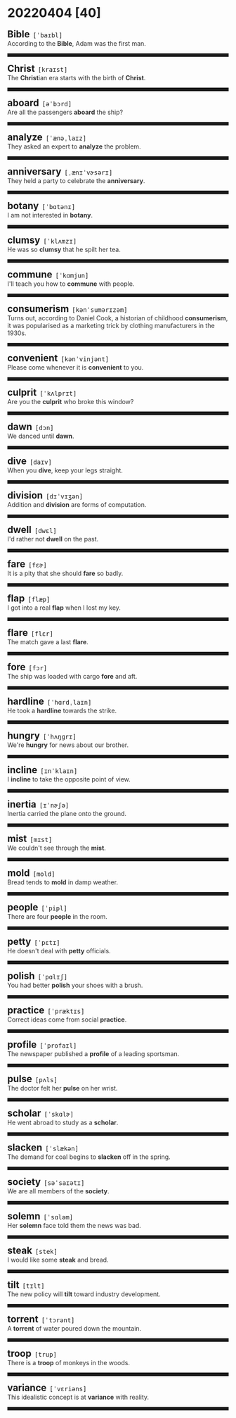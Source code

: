 <style>
/*不显示details的三角符号*/
details > summary::marker {
    display: none;
    content: none;
}
/*去掉外边框*/
details summary{
    outline:none;
    cursor:pointer;/*鼠标放上去之后变成手型*/
}
/*去掉前面默认的小黑三角*/
details summary::-webkit-details-marker{
    display:none; 
}
</style>
# 20220404 [40]  

<div style="display: flex;align-items: baseline;">
    <h2 style="margin-bottom: 0;margin-top: 0">Bible</h2>
    <p style="padding:0 .5em; margin: 0;font-family: monospace;">[ˈbaɪbl]</p>
    <p class="interpretation_11856" style="display:none ;padding:0 .5em; margin: 0; white-space: nowrap;overflow: hidden;text-overflow: ellipsis;">n. 《圣经》</p>
</div>
<details class="details_11856">
    <summary style="color: #303030;">According to the <strong>Bible</strong>, Adam was the first man.</summary>
    据《圣经》记载，亚当是人类始祖。
</details>
<hr style="padding-bottom: 0.5em;" />


<div style="display: flex;align-items: baseline;">
    <h2 style="margin-bottom: 0;margin-top: 0">Christ</h2>
    <p style="padding:0 .5em; margin: 0;font-family: monospace;">[kraɪst]</p>
    <p class="interpretation_11856" style="display:none ;padding:0 .5em; margin: 0; white-space: nowrap;overflow: hidden;text-overflow: ellipsis;">n. 基督</p>
</div>
<details class="details_11856">
    <summary style="color: #303030;">The <strong>Christ</strong>ian era starts with the birth of <strong>Christ</strong>.</summary>
    基督教时代从耶稣诞生起算。
</details>
<hr style="padding-bottom: 0.5em;" />


<div style="display: flex;align-items: baseline;">
    <h2 style="margin-bottom: 0;margin-top: 0">aboard</h2>
    <p style="padding:0 .5em; margin: 0;font-family: monospace;">[əˈbɔrd]</p>
    <p class="interpretation_11856" style="display:none ;padding:0 .5em; margin: 0; white-space: nowrap;overflow: hidden;text-overflow: ellipsis;">adv. 在车上；在火车上；在船上；在飞机上
prep. 上车；上火车；上船；上飞机</p>
</div>
<details class="details_11856">
    <summary style="color: #303030;">Are all the passengers <strong>aboard</strong> the ship?</summary>
    所有的乘客都上船了吗？
</details>
<hr style="padding-bottom: 0.5em;" />


<div style="display: flex;align-items: baseline;">
    <h2 style="margin-bottom: 0;margin-top: 0">analyze</h2>
    <p style="padding:0 .5em; margin: 0;font-family: monospace;">[ˈænəˌlaɪz]</p>
    <p class="interpretation_11856" style="display:none ;padding:0 .5em; margin: 0; white-space: nowrap;overflow: hidden;text-overflow: ellipsis;">v. 分析</p>
</div>
<details class="details_11856">
    <summary style="color: #303030;">They asked an expert to <strong>analyze</strong> the problem.</summary>
    他们请了位专家来分析这个问题。
</details>
<hr style="padding-bottom: 0.5em;" />


<div style="display: flex;align-items: baseline;">
    <h2 style="margin-bottom: 0;margin-top: 0">anniversary</h2>
    <p style="padding:0 .5em; margin: 0;font-family: monospace;">[ˌænɪˈvɚsərɪ]</p>
    <p class="interpretation_11856" style="display:none ;padding:0 .5em; margin: 0; white-space: nowrap;overflow: hidden;text-overflow: ellipsis;">n. 周年纪念日</p>
</div>
<details class="details_11856">
    <summary style="color: #303030;">They held a party to celebrate the <strong>anniversary</strong>.</summary>
    为了庆祝周年纪念他们举办了一个宴会。
</details>
<hr style="padding-bottom: 0.5em;" />


<div style="display: flex;align-items: baseline;">
    <h2 style="margin-bottom: 0;margin-top: 0">botany</h2>
    <p style="padding:0 .5em; margin: 0;font-family: monospace;">[ˈbɑtənɪ]</p>
    <p class="interpretation_11856" style="display:none ;padding:0 .5em; margin: 0; white-space: nowrap;overflow: hidden;text-overflow: ellipsis;">n. 植物学</p>
</div>
<details class="details_11856">
    <summary style="color: #303030;">I am not interested in <strong>botany</strong>.</summary>
    我对植物学不感兴趣。
</details>
<hr style="padding-bottom: 0.5em;" />


<div style="display: flex;align-items: baseline;">
    <h2 style="margin-bottom: 0;margin-top: 0">clumsy</h2>
    <p style="padding:0 .5em; margin: 0;font-family: monospace;">[ˈklʌmzɪ]</p>
    <p class="interpretation_11856" style="display:none ;padding:0 .5em; margin: 0; white-space: nowrap;overflow: hidden;text-overflow: ellipsis;">adj. 笨拙的；不灵巧的</p>
</div>
<details class="details_11856">
    <summary style="color: #303030;">He was so <strong>clumsy</strong> that he spilt her tea.</summary>
    他笨手笨脚地打翻了她的茶。
</details>
<hr style="padding-bottom: 0.5em;" />


<div style="display: flex;align-items: baseline;">
    <h2 style="margin-bottom: 0;margin-top: 0">commune</h2>
    <p style="padding:0 .5em; margin: 0;font-family: monospace;">[ˈkɑmjun]</p>
    <p class="interpretation_11856" style="display:none ;padding:0 .5em; margin: 0; white-space: nowrap;overflow: hidden;text-overflow: ellipsis;">n. 公社；亲密的会谈
v. 亲密地交谈；与…融为一体</p>
</div>
<details class="details_11856">
    <summary style="color: #303030;">I'll teach you how to <strong>commune</strong> with people.</summary>
    我会教你如何与人谈心。
</details>
<hr style="padding-bottom: 0.5em;" />


<div style="display: flex;align-items: baseline;">
    <h2 style="margin-bottom: 0;margin-top: 0">consumerism</h2>
    <p style="padding:0 .5em; margin: 0;font-family: monospace;">[kənˈsumərɪzəm]</p>
    <p class="interpretation_11856" style="display:none ;padding:0 .5em; margin: 0; white-space: nowrap;overflow: hidden;text-overflow: ellipsis;">n. 消费主义；保护消费者权益主义</p>
</div>
<details class="details_11856">
    <summary style="color: #303030;">Turns out, according to Daniel Cook, a historian of childhood <strong>consumerism</strong>, it was popularised as a marketing trick by clothing manufacturers in the 1930s.</summary>
    研究儿童消费主义的历史学家丹尼尔•库克(Daniel Cook)表示，事实证明，上世纪30年代，服装制造商把它作为一种营销手段推广开来。
</details>
<hr style="padding-bottom: 0.5em;" />


<div style="display: flex;align-items: baseline;">
    <h2 style="margin-bottom: 0;margin-top: 0">convenient</h2>
    <p style="padding:0 .5em; margin: 0;font-family: monospace;">[kənˈvinjənt]</p>
    <p class="interpretation_11856" style="display:none ;padding:0 .5em; margin: 0; white-space: nowrap;overflow: hidden;text-overflow: ellipsis;">adj. 便利的；方便的</p>
</div>
<details class="details_11856">
    <summary style="color: #303030;">Please come whenever it is <strong>convenient</strong> to you.</summary>
    方便的时候，请随时来。
</details>
<hr style="padding-bottom: 0.5em;" />


<div style="display: flex;align-items: baseline;">
    <h2 style="margin-bottom: 0;margin-top: 0">culprit</h2>
    <p style="padding:0 .5em; margin: 0;font-family: monospace;">[ˈkʌlprɪt]</p>
    <p class="interpretation_11856" style="display:none ;padding:0 .5em; margin: 0; white-space: nowrap;overflow: hidden;text-overflow: ellipsis;">n. 罪犯；犯错的人</p>
</div>
<details class="details_11856">
    <summary style="color: #303030;">Are you the <strong>culprit</strong> who broke this window?</summary>
    你就是那个打破窗户的人吗？
</details>
<hr style="padding-bottom: 0.5em;" />


<div style="display: flex;align-items: baseline;">
    <h2 style="margin-bottom: 0;margin-top: 0">dawn</h2>
    <p style="padding:0 .5em; margin: 0;font-family: monospace;">[dɔn]</p>
    <p class="interpretation_11856" style="display:none ;padding:0 .5em; margin: 0; white-space: nowrap;overflow: hidden;text-overflow: ellipsis;">n. 黎明；破晓
v. 破晓；开始明朗</p>
</div>
<details class="details_11856">
    <summary style="color: #303030;">We danced until <strong>dawn</strong>.</summary>
    我们跳舞一直跳到天亮。
</details>
<hr style="padding-bottom: 0.5em;" />


<div style="display: flex;align-items: baseline;">
    <h2 style="margin-bottom: 0;margin-top: 0">dive</h2>
    <p style="padding:0 .5em; margin: 0;font-family: monospace;">[daɪv]</p>
    <p class="interpretation_11856" style="display:none ;padding:0 .5em; margin: 0; white-space: nowrap;overflow: hidden;text-overflow: ellipsis;">v. 潜水；跳水；暴跌
n. 潜水；跳水；暴跌</p>
</div>
<details class="details_11856">
    <summary style="color: #303030;">When you <strong>dive</strong>, keep your legs straight.</summary>
    跳水时腿要伸直。
</details>
<hr style="padding-bottom: 0.5em;" />


<div style="display: flex;align-items: baseline;">
    <h2 style="margin-bottom: 0;margin-top: 0">division</h2>
    <p style="padding:0 .5em; margin: 0;font-family: monospace;">[dɪˈvɪʒən]</p>
    <p class="interpretation_11856" style="display:none ;padding:0 .5em; margin: 0; white-space: nowrap;overflow: hidden;text-overflow: ellipsis;">n. 划分；除法；部门</p>
</div>
<details class="details_11856">
    <summary style="color: #303030;">Addition and <strong>division</strong> are forms of computation.</summary>
    加法和除法都是计算方法。
</details>
<hr style="padding-bottom: 0.5em;" />


<div style="display: flex;align-items: baseline;">
    <h2 style="margin-bottom: 0;margin-top: 0">dwell</h2>
    <p style="padding:0 .5em; margin: 0;font-family: monospace;">[dwɛl]</p>
    <p class="interpretation_11856" style="display:none ;padding:0 .5em; margin: 0; white-space: nowrap;overflow: hidden;text-overflow: ellipsis;">v. 居住；栖身；沉湎于</p>
</div>
<details class="details_11856">
    <summary style="color: #303030;">I'd rather not <strong>dwell</strong> on the past.</summary>
    我不想再沉湎于过去了。
</details>
<hr style="padding-bottom: 0.5em;" />


<div style="display: flex;align-items: baseline;">
    <h2 style="margin-bottom: 0;margin-top: 0">fare</h2>
    <p style="padding:0 .5em; margin: 0;font-family: monospace;">[fɛɚ]</p>
    <p class="interpretation_11856" style="display:none ;padding:0 .5em; margin: 0; white-space: nowrap;overflow: hidden;text-overflow: ellipsis;">n. 车费；票价；费用
v. 进展；遭遇；过活；进食</p>
</div>
<details class="details_11856">
    <summary style="color: #303030;">It is a pity that she should <strong>fare</strong> so badly.</summary>
    她竟吃得那么差，真可怜。
</details>
<hr style="padding-bottom: 0.5em;" />


<div style="display: flex;align-items: baseline;">
    <h2 style="margin-bottom: 0;margin-top: 0">flap</h2>
    <p style="padding:0 .5em; margin: 0;font-family: monospace;">[flæp]</p>
    <p class="interpretation_11856" style="display:none ;padding:0 .5em; margin: 0; white-space: nowrap;overflow: hidden;text-overflow: ellipsis;">v. 拍动；摆动；轻拍
n. 拍动；薄片；焦虑；紧张</p>
</div>
<details class="details_11856">
    <summary style="color: #303030;">I got into a real <strong>flap</strong> when I lost my key.</summary>
    我丢了钥匙，心里发慌。
</details>
<hr style="padding-bottom: 0.5em;" />


<div style="display: flex;align-items: baseline;">
    <h2 style="margin-bottom: 0;margin-top: 0">flare</h2>
    <p style="padding:0 .5em; margin: 0;font-family: monospace;">[flɛr]</p>
    <p class="interpretation_11856" style="display:none ;padding:0 .5em; margin: 0; white-space: nowrap;overflow: hidden;text-overflow: ellipsis;">v. （突然）旺火；(摇曳着）燃烧；张开；爆发
n. （突然地）旺光；亮光</p>
</div>
<details class="details_11856">
    <summary style="color: #303030;">The match gave a last <strong>flare</strong>.</summary>
    火柴发出最后的亮光。
</details>
<hr style="padding-bottom: 0.5em;" />


<div style="display: flex;align-items: baseline;">
    <h2 style="margin-bottom: 0;margin-top: 0">fore</h2>
    <p style="padding:0 .5em; margin: 0;font-family: monospace;">[fɔr]</p>
    <p class="interpretation_11856" style="display:none ;padding:0 .5em; margin: 0; white-space: nowrap;overflow: hidden;text-overflow: ellipsis;">adj. 在前的
adv. 在前面
n. 前头</p>
</div>
<details class="details_11856">
    <summary style="color: #303030;">The ship was loaded with cargo <strong>fore</strong> and aft.</summary>
    这条船从船头到船尾装满了货物。
</details>
<hr style="padding-bottom: 0.5em;" />


<div style="display: flex;align-items: baseline;">
    <h2 style="margin-bottom: 0;margin-top: 0">hardline</h2>
    <p style="padding:0 .5em; margin: 0;font-family: monospace;">[ˈhɑrdˌlaɪn]</p>
    <p class="interpretation_11856" style="display:none ;padding:0 .5em; margin: 0; white-space: nowrap;overflow: hidden;text-overflow: ellipsis;">n. 强硬路线；强硬派
adj. 强硬路线的</p>
</div>
<details class="details_11856">
    <summary style="color: #303030;">He took a <strong>hardline</strong> towards the strike.</summary>
    他对罢工持强硬态度。
</details>
<hr style="padding-bottom: 0.5em;" />


<div style="display: flex;align-items: baseline;">
    <h2 style="margin-bottom: 0;margin-top: 0">hungry</h2>
    <p style="padding:0 .5em; margin: 0;font-family: monospace;">[ˈhʌŋɡrɪ]</p>
    <p class="interpretation_11856" style="display:none ;padding:0 .5em; margin: 0; white-space: nowrap;overflow: hidden;text-overflow: ellipsis;">adj. 饥饿的；渴望的</p>
</div>
<details class="details_11856">
    <summary style="color: #303030;">We're <strong>hungry</strong> for news about our brother.</summary>
    我们渴望得到弟弟的消息。
</details>
<hr style="padding-bottom: 0.5em;" />


<div style="display: flex;align-items: baseline;">
    <h2 style="margin-bottom: 0;margin-top: 0">incline</h2>
    <p style="padding:0 .5em; margin: 0;font-family: monospace;">[ɪnˈklaɪn]</p>
    <p class="interpretation_11856" style="display:none ;padding:0 .5em; margin: 0; white-space: nowrap;overflow: hidden;text-overflow: ellipsis;">v. 倾斜；倾向
n. 斜坡</p>
</div>
<details class="details_11856">
    <summary style="color: #303030;">I <strong>incline</strong> to take the opposite point of view.</summary>
    我倾向于反对观点。
</details>
<hr style="padding-bottom: 0.5em;" />


<div style="display: flex;align-items: baseline;">
    <h2 style="margin-bottom: 0;margin-top: 0">inertia</h2>
    <p style="padding:0 .5em; margin: 0;font-family: monospace;">[ɪˈnɚʃə]</p>
    <p class="interpretation_11856" style="display:none ;padding:0 .5em; margin: 0; white-space: nowrap;overflow: hidden;text-overflow: ellipsis;">n. 惯性；惰性</p>
</div>
<details class="details_11856">
    <summary style="color: #303030;">Inertia carried the plane onto the ground.</summary>
    飞机靠惯性着陆。
</details>
<hr style="padding-bottom: 0.5em;" />


<div style="display: flex;align-items: baseline;">
    <h2 style="margin-bottom: 0;margin-top: 0">mist</h2>
    <p style="padding:0 .5em; margin: 0;font-family: monospace;">[mɪst]</p>
    <p class="interpretation_11856" style="display:none ;padding:0 .5em; margin: 0; white-space: nowrap;overflow: hidden;text-overflow: ellipsis;">n. 薄雾；朦胧不清</p>
</div>
<details class="details_11856">
    <summary style="color: #303030;">We couldn't see through the <strong>mist</strong>.</summary>
    我们无法透过薄雾看见东西。
</details>
<hr style="padding-bottom: 0.5em;" />


<div style="display: flex;align-items: baseline;">
    <h2 style="margin-bottom: 0;margin-top: 0">mold</h2>
    <p style="padding:0 .5em; margin: 0;font-family: monospace;">[mold]</p>
    <p class="interpretation_11856" style="display:none ;padding:0 .5em; margin: 0; white-space: nowrap;overflow: hidden;text-overflow: ellipsis;">n. 模具；霉菌
v. 制模；塑造；发霉</p>
</div>
<details class="details_11856">
    <summary style="color: #303030;">Bread tends to <strong>mold</strong> in damp weather.</summary>
    面包在潮湿的天气里容易发霉。
</details>
<hr style="padding-bottom: 0.5em;" />


<div style="display: flex;align-items: baseline;">
    <h2 style="margin-bottom: 0;margin-top: 0">people</h2>
    <p style="padding:0 .5em; margin: 0;font-family: monospace;">[ˈpipl]</p>
    <p class="interpretation_11856" style="display:none ;padding:0 .5em; margin: 0; white-space: nowrap;overflow: hidden;text-overflow: ellipsis;">n. 人们；人；人民</p>
</div>
<details class="details_11856">
    <summary style="color: #303030;">There are four <strong>people</strong> in the room.</summary>
    房间里有四人。
</details>
<hr style="padding-bottom: 0.5em;" />


<div style="display: flex;align-items: baseline;">
    <h2 style="margin-bottom: 0;margin-top: 0">petty</h2>
    <p style="padding:0 .5em; margin: 0;font-family: monospace;">[ˈpɛtɪ]</p>
    <p class="interpretation_11856" style="display:none ;padding:0 .5em; margin: 0; white-space: nowrap;overflow: hidden;text-overflow: ellipsis;">adj. 琐碎的；微不足道的；心胸狭窄的</p>
</div>
<details class="details_11856">
    <summary style="color: #303030;">He doesn't deal with <strong>petty</strong> officials.</summary>
    他不与地位微不足道的官吏打交道。
</details>
<hr style="padding-bottom: 0.5em;" />


<div style="display: flex;align-items: baseline;">
    <h2 style="margin-bottom: 0;margin-top: 0">polish</h2>
    <p style="padding:0 .5em; margin: 0;font-family: monospace;">[ˈpɑlɪʃ]</p>
    <p class="interpretation_11856" style="display:none ;padding:0 .5em; margin: 0; white-space: nowrap;overflow: hidden;text-overflow: ellipsis;">v. 擦亮；磨光；润色；完善
n. 光泽；上光剂</p>
</div>
<details class="details_11856">
    <summary style="color: #303030;">You had better <strong>polish</strong> your shoes with a brush.</summary>
    你最好用刷子刷刷鞋。
</details>
<hr style="padding-bottom: 0.5em;" />


<div style="display: flex;align-items: baseline;">
    <h2 style="margin-bottom: 0;margin-top: 0">practice</h2>
    <p style="padding:0 .5em; margin: 0;font-family: monospace;">[ˈpræktɪs]</p>
    <p class="interpretation_11856" style="display:none ;padding:0 .5em; margin: 0; white-space: nowrap;overflow: hidden;text-overflow: ellipsis;">n. 练习；实践；惯常做法
v. 练习；从事；习惯做</p>
</div>
<details class="details_11856">
    <summary style="color: #303030;">Correct ideas come from social <strong>practice</strong>.</summary>
    正确的思想来自社会实践。
</details>
<hr style="padding-bottom: 0.5em;" />


<div style="display: flex;align-items: baseline;">
    <h2 style="margin-bottom: 0;margin-top: 0">profile</h2>
    <p style="padding:0 .5em; margin: 0;font-family: monospace;">[ˈprofaɪl]</p>
    <p class="interpretation_11856" style="display:none ;padding:0 .5em; margin: 0; white-space: nowrap;overflow: hidden;text-overflow: ellipsis;">n. 侧面像；轮廓；简介</p>
</div>
<details class="details_11856">
    <summary style="color: #303030;">The newspaper published a <strong>profile</strong> of a leading sportsman.</summary>
    该报刊登了一篇关于一名优秀运动员的简介。
</details>
<hr style="padding-bottom: 0.5em;" />


<div style="display: flex;align-items: baseline;">
    <h2 style="margin-bottom: 0;margin-top: 0">pulse</h2>
    <p style="padding:0 .5em; margin: 0;font-family: monospace;">[pʌls]</p>
    <p class="interpretation_11856" style="display:none ;padding:0 .5em; margin: 0; white-space: nowrap;overflow: hidden;text-overflow: ellipsis;">n. 脉冲；脉搏；脉动
v. 脉动；搏动；（心脏）跳动</p>
</div>
<details class="details_11856">
    <summary style="color: #303030;">The doctor felt her <strong>pulse</strong> on her wrist.</summary>
    这位医生在她的手腕上号脉。
</details>
<hr style="padding-bottom: 0.5em;" />


<div style="display: flex;align-items: baseline;">
    <h2 style="margin-bottom: 0;margin-top: 0">scholar</h2>
    <p style="padding:0 .5em; margin: 0;font-family: monospace;">[ˈskɑlɚ]</p>
    <p class="interpretation_11856" style="display:none ;padding:0 .5em; margin: 0; white-space: nowrap;overflow: hidden;text-overflow: ellipsis;">n. 学者；奖学金获得者</p>
</div>
<details class="details_11856">
    <summary style="color: #303030;">He went abroad to study as a <strong>scholar</strong>.</summary>
    他以学者的身份赴外学习。
</details>
<hr style="padding-bottom: 0.5em;" />


<div style="display: flex;align-items: baseline;">
    <h2 style="margin-bottom: 0;margin-top: 0">slacken</h2>
    <p style="padding:0 .5em; margin: 0;font-family: monospace;">[ˈslækən]</p>
    <p class="interpretation_11856" style="display:none ;padding:0 .5em; margin: 0; white-space: nowrap;overflow: hidden;text-overflow: ellipsis;">v. 减缓；（使）松弛；懈怠</p>
</div>
<details class="details_11856">
    <summary style="color: #303030;">The demand for coal begins to <strong>slacken</strong> off in the spring.</summary>
    煤的需求在春天开始减少。
</details>
<hr style="padding-bottom: 0.5em;" />


<div style="display: flex;align-items: baseline;">
    <h2 style="margin-bottom: 0;margin-top: 0">society</h2>
    <p style="padding:0 .5em; margin: 0;font-family: monospace;">[səˈsaɪətɪ]</p>
    <p class="interpretation_11856" style="display:none ;padding:0 .5em; margin: 0; white-space: nowrap;overflow: hidden;text-overflow: ellipsis;">n. 社会；社交；社团</p>
</div>
<details class="details_11856">
    <summary style="color: #303030;">We are all members of the <strong>society</strong>.</summary>
    我们都是这个社团的会员。
</details>
<hr style="padding-bottom: 0.5em;" />


<div style="display: flex;align-items: baseline;">
    <h2 style="margin-bottom: 0;margin-top: 0">solemn</h2>
    <p style="padding:0 .5em; margin: 0;font-family: monospace;">[ˈsɑləm]</p>
    <p class="interpretation_11856" style="display:none ;padding:0 .5em; margin: 0; white-space: nowrap;overflow: hidden;text-overflow: ellipsis;">adj. 严肃的；庄严的；隆重的</p>
</div>
<details class="details_11856">
    <summary style="color: #303030;">Her <strong>solemn</strong> face told them the news was bad.</summary>
    她严肃的表情告诉他们那是坏消息。
</details>
<hr style="padding-bottom: 0.5em;" />


<div style="display: flex;align-items: baseline;">
    <h2 style="margin-bottom: 0;margin-top: 0">steak</h2>
    <p style="padding:0 .5em; margin: 0;font-family: monospace;">[stek]</p>
    <p class="interpretation_11856" style="display:none ;padding:0 .5em; margin: 0; white-space: nowrap;overflow: hidden;text-overflow: ellipsis;">n. 牛排；肉排</p>
</div>
<details class="details_11856">
    <summary style="color: #303030;">I would like some <strong>steak</strong> and bread.</summary>
    我要牛排和面包。
</details>
<hr style="padding-bottom: 0.5em;" />


<div style="display: flex;align-items: baseline;">
    <h2 style="margin-bottom: 0;margin-top: 0">tilt</h2>
    <p style="padding:0 .5em; margin: 0;font-family: monospace;">[tɪlt]</p>
    <p class="interpretation_11856" style="display:none ;padding:0 .5em; margin: 0; white-space: nowrap;overflow: hidden;text-overflow: ellipsis;">v. （使）倾斜；（使）偏向
n. 倾斜；企图</p>
</div>
<details class="details_11856">
    <summary style="color: #303030;">The new policy will <strong>tilt</strong> toward industry development.</summary>
    新政策将倾向于工业发展。
</details>
<hr style="padding-bottom: 0.5em;" />


<div style="display: flex;align-items: baseline;">
    <h2 style="margin-bottom: 0;margin-top: 0">torrent</h2>
    <p style="padding:0 .5em; margin: 0;font-family: monospace;">[ˈtɔrənt]</p>
    <p class="interpretation_11856" style="display:none ;padding:0 .5em; margin: 0; white-space: nowrap;overflow: hidden;text-overflow: ellipsis;">n. 急流；激流；湍流；一连串</p>
</div>
<details class="details_11856">
    <summary style="color: #303030;">A <strong>torrent</strong> of water poured down the mountain.</summary>
    湍流从山上奔流而下。
</details>
<hr style="padding-bottom: 0.5em;" />


<div style="display: flex;align-items: baseline;">
    <h2 style="margin-bottom: 0;margin-top: 0">troop</h2>
    <p style="padding:0 .5em; margin: 0;font-family: monospace;">[trup]</p>
    <p class="interpretation_11856" style="display:none ;padding:0 .5em; margin: 0; white-space: nowrap;overflow: hidden;text-overflow: ellipsis;">n. 军队（复）；部队（复）；连；队；群
v. 群集；结队；成群前行</p>
</div>
<details class="details_11856">
    <summary style="color: #303030;">There is a <strong>troop</strong> of monkeys in the woods.</summary>
    林子中有一群猴子。
</details>
<hr style="padding-bottom: 0.5em;" />


<div style="display: flex;align-items: baseline;">
    <h2 style="margin-bottom: 0;margin-top: 0">variance</h2>
    <p style="padding:0 .5em; margin: 0;font-family: monospace;">[ˈvɛriəns]</p>
    <p class="interpretation_11856" style="display:none ;padding:0 .5em; margin: 0; white-space: nowrap;overflow: hidden;text-overflow: ellipsis;">n. 不一致；变化</p>
</div>
<details class="details_11856">
    <summary style="color: #303030;">This idealistic concept is at <strong>variance</strong> with reality.</summary>
    这种理想主义的观念和现实相矛盾。
</details>
<hr style="padding-bottom: 0.5em;" />

<script>
const details = document.querySelectorAll('.details_11856');
const translates = document.querySelectorAll('.interpretation_11856');

details.forEach((item, index) => item.addEventListener('toggle', () => {
    if (item.open) {
        translates[index].style.display = 'block';
    } else translates[index].style.display = 'none';
}));
</script>
